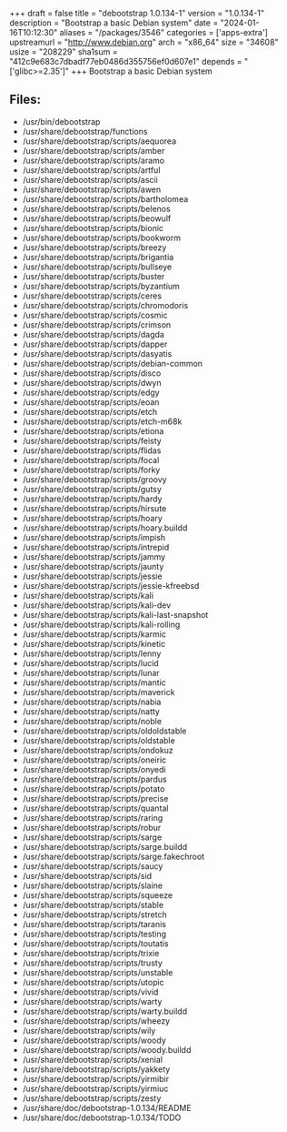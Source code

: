 +++
draft = false
title = "debootstrap 1.0.134-1"
version = "1.0.134-1"
description = "Bootstrap a basic Debian system"
date = "2024-01-16T10:12:30"
aliases = "/packages/3546"
categories = ['apps-extra']
upstreamurl = "http://www.debian.org"
arch = "x86_64"
size = "34608"
usize = "208229"
sha1sum = "412c9e683c7dbadf77eb0486d355756ef0d607e1"
depends = "['glibc>=2.35']"
+++
Bootstrap a basic Debian system

## Files: 
* /usr/bin/debootstrap
* /usr/share/debootstrap/functions
* /usr/share/debootstrap/scripts/aequorea
* /usr/share/debootstrap/scripts/amber
* /usr/share/debootstrap/scripts/aramo
* /usr/share/debootstrap/scripts/artful
* /usr/share/debootstrap/scripts/ascii
* /usr/share/debootstrap/scripts/awen
* /usr/share/debootstrap/scripts/bartholomea
* /usr/share/debootstrap/scripts/belenos
* /usr/share/debootstrap/scripts/beowulf
* /usr/share/debootstrap/scripts/bionic
* /usr/share/debootstrap/scripts/bookworm
* /usr/share/debootstrap/scripts/breezy
* /usr/share/debootstrap/scripts/brigantia
* /usr/share/debootstrap/scripts/bullseye
* /usr/share/debootstrap/scripts/buster
* /usr/share/debootstrap/scripts/byzantium
* /usr/share/debootstrap/scripts/ceres
* /usr/share/debootstrap/scripts/chromodoris
* /usr/share/debootstrap/scripts/cosmic
* /usr/share/debootstrap/scripts/crimson
* /usr/share/debootstrap/scripts/dagda
* /usr/share/debootstrap/scripts/dapper
* /usr/share/debootstrap/scripts/dasyatis
* /usr/share/debootstrap/scripts/debian-common
* /usr/share/debootstrap/scripts/disco
* /usr/share/debootstrap/scripts/dwyn
* /usr/share/debootstrap/scripts/edgy
* /usr/share/debootstrap/scripts/eoan
* /usr/share/debootstrap/scripts/etch
* /usr/share/debootstrap/scripts/etch-m68k
* /usr/share/debootstrap/scripts/etiona
* /usr/share/debootstrap/scripts/feisty
* /usr/share/debootstrap/scripts/flidas
* /usr/share/debootstrap/scripts/focal
* /usr/share/debootstrap/scripts/forky
* /usr/share/debootstrap/scripts/groovy
* /usr/share/debootstrap/scripts/gutsy
* /usr/share/debootstrap/scripts/hardy
* /usr/share/debootstrap/scripts/hirsute
* /usr/share/debootstrap/scripts/hoary
* /usr/share/debootstrap/scripts/hoary.buildd
* /usr/share/debootstrap/scripts/impish
* /usr/share/debootstrap/scripts/intrepid
* /usr/share/debootstrap/scripts/jammy
* /usr/share/debootstrap/scripts/jaunty
* /usr/share/debootstrap/scripts/jessie
* /usr/share/debootstrap/scripts/jessie-kfreebsd
* /usr/share/debootstrap/scripts/kali
* /usr/share/debootstrap/scripts/kali-dev
* /usr/share/debootstrap/scripts/kali-last-snapshot
* /usr/share/debootstrap/scripts/kali-rolling
* /usr/share/debootstrap/scripts/karmic
* /usr/share/debootstrap/scripts/kinetic
* /usr/share/debootstrap/scripts/lenny
* /usr/share/debootstrap/scripts/lucid
* /usr/share/debootstrap/scripts/lunar
* /usr/share/debootstrap/scripts/mantic
* /usr/share/debootstrap/scripts/maverick
* /usr/share/debootstrap/scripts/nabia
* /usr/share/debootstrap/scripts/natty
* /usr/share/debootstrap/scripts/noble
* /usr/share/debootstrap/scripts/oldoldstable
* /usr/share/debootstrap/scripts/oldstable
* /usr/share/debootstrap/scripts/ondokuz
* /usr/share/debootstrap/scripts/oneiric
* /usr/share/debootstrap/scripts/onyedi
* /usr/share/debootstrap/scripts/pardus
* /usr/share/debootstrap/scripts/potato
* /usr/share/debootstrap/scripts/precise
* /usr/share/debootstrap/scripts/quantal
* /usr/share/debootstrap/scripts/raring
* /usr/share/debootstrap/scripts/robur
* /usr/share/debootstrap/scripts/sarge
* /usr/share/debootstrap/scripts/sarge.buildd
* /usr/share/debootstrap/scripts/sarge.fakechroot
* /usr/share/debootstrap/scripts/saucy
* /usr/share/debootstrap/scripts/sid
* /usr/share/debootstrap/scripts/slaine
* /usr/share/debootstrap/scripts/squeeze
* /usr/share/debootstrap/scripts/stable
* /usr/share/debootstrap/scripts/stretch
* /usr/share/debootstrap/scripts/taranis
* /usr/share/debootstrap/scripts/testing
* /usr/share/debootstrap/scripts/toutatis
* /usr/share/debootstrap/scripts/trixie
* /usr/share/debootstrap/scripts/trusty
* /usr/share/debootstrap/scripts/unstable
* /usr/share/debootstrap/scripts/utopic
* /usr/share/debootstrap/scripts/vivid
* /usr/share/debootstrap/scripts/warty
* /usr/share/debootstrap/scripts/warty.buildd
* /usr/share/debootstrap/scripts/wheezy
* /usr/share/debootstrap/scripts/wily
* /usr/share/debootstrap/scripts/woody
* /usr/share/debootstrap/scripts/woody.buildd
* /usr/share/debootstrap/scripts/xenial
* /usr/share/debootstrap/scripts/yakkety
* /usr/share/debootstrap/scripts/yirmibir
* /usr/share/debootstrap/scripts/yirmiuc
* /usr/share/debootstrap/scripts/zesty
* /usr/share/doc/debootstrap-1.0.134/README
* /usr/share/doc/debootstrap-1.0.134/TODO
